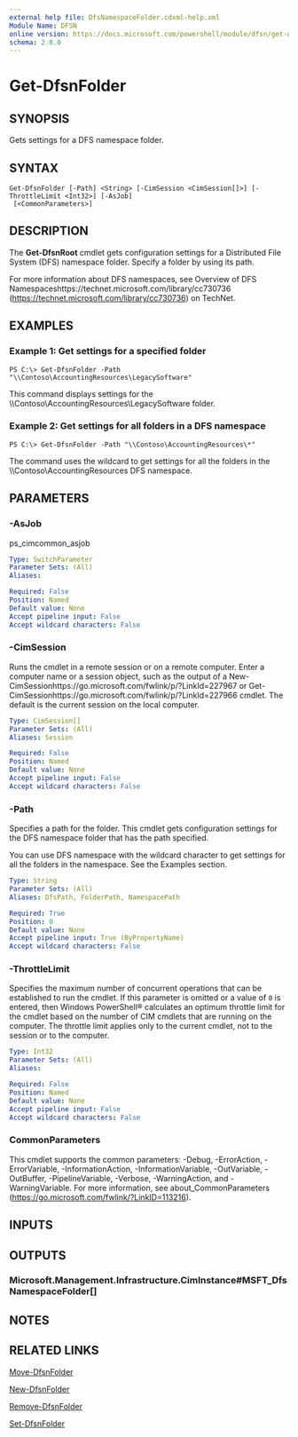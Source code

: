 ```yaml
---
external help file: DfsNamespaceFolder.cdxml-help.xml
Module Name: DFSN
online version: https://docs.microsoft.com/powershell/module/dfsn/get-dfsnfolder?view=windowsserver2012-ps&wt.mc_id=ps-gethelp
schema: 2.0.0
---
```


# Get-DfsnFolder

## SYNOPSIS
Gets settings for a DFS namespace folder.

## SYNTAX

```
Get-DfsnFolder [-Path] <String> [-CimSession <CimSession[]>] [-ThrottleLimit <Int32>] [-AsJob]
 [<CommonParameters>]
```

## DESCRIPTION
The **Get-DfsnRoot** cmdlet gets configuration settings for a Distributed File System (DFS) namespace folder.
Specify a folder by using its path.

For more information about DFS namespaces, see Overview of DFS Namespaceshttps://technet.microsoft.com/library/cc730736 (https://technet.microsoft.com/library/cc730736) on TechNet.

## EXAMPLES

### Example 1: Get settings for a specified folder
```
PS C:\> Get-DfsnFolder -Path "\\Contoso\AccountingResources\LegacySoftware"
```

This command displays settings for the \\\\Contoso\AccountingResources\LegacySoftware folder.

### Example 2: Get settings for all folders in a DFS namespace
```
PS C:\> Get-DfsnFolder -Path "\\Contoso\AccountingResources\*"
```

The command uses the wildcard to get settings for all the folders in the \\\\Contoso\AccountingResources DFS namespace.

## PARAMETERS

### -AsJob
ps_cimcommon_asjob

```yaml
Type: SwitchParameter
Parameter Sets: (All)
Aliases: 

Required: False
Position: Named
Default value: None
Accept pipeline input: False
Accept wildcard characters: False
```

### -CimSession
Runs the cmdlet in a remote session or on a remote computer.
Enter a computer name or a session object, such as the output of a New-CimSessionhttps://go.microsoft.com/fwlink/p/?LinkId=227967 or Get-CimSessionhttps://go.microsoft.com/fwlink/p/?LinkId=227966 cmdlet.
The default is the current session on the local computer.

```yaml
Type: CimSession[]
Parameter Sets: (All)
Aliases: Session

Required: False
Position: Named
Default value: None
Accept pipeline input: False
Accept wildcard characters: False
```

### -Path
Specifies a path for the folder.
This cmdlet gets configuration settings for the DFS namespace folder that has the path specified.

You can use DFS namespace with the wildcard character to get settings for all the folders in the namespace.
See the Examples section.

```yaml
Type: String
Parameter Sets: (All)
Aliases: DfsPath, FolderPath, NamespacePath

Required: True
Position: 0
Default value: None
Accept pipeline input: True (ByPropertyName)
Accept wildcard characters: False
```

### -ThrottleLimit
Specifies the maximum number of concurrent operations that can be established to run the cmdlet.
If this parameter is omitted or a value of `0` is entered, then Windows PowerShell® calculates an optimum throttle limit for the cmdlet based on the number of CIM cmdlets that are running on the computer.
The throttle limit applies only to the current cmdlet, not to the session or to the computer.

```yaml
Type: Int32
Parameter Sets: (All)
Aliases: 

Required: False
Position: Named
Default value: None
Accept pipeline input: False
Accept wildcard characters: False
```

### CommonParameters
This cmdlet supports the common parameters: -Debug, -ErrorAction, -ErrorVariable, -InformationAction, -InformationVariable, -OutVariable, -OutBuffer, -PipelineVariable, -Verbose, -WarningAction, and -WarningVariable. For more information, see about_CommonParameters (https://go.microsoft.com/fwlink/?LinkID=113216).

## INPUTS

## OUTPUTS

### Microsoft.Management.Infrastructure.CimInstance#MSFT_DfsNamespaceFolder[]

## NOTES

## RELATED LINKS

[Move-DfsnFolder](./Move-DfsnFolder.md)

[New-DfsnFolder](./New-DfsnFolder.md)

[Remove-DfsnFolder](./Remove-DfsnFolder.md)

[Set-DfsnFolder](./Set-DfsnFolder.md)


